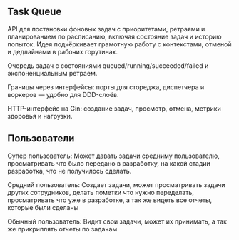 ## Task Queue
API для постановки фоновых задач с приоритетами, ретраями и планированием по расписанию, включая состояние задач и историю попыток. Идея подчёркивает грамотную работу с контекстами, отменой и дедлайнами в рабочих горутинах.

Очередь задач с состояниями queued/running/succeeded/failed и экспоненциальным ретраем.

Границы через интерфейсы: порты для стореджа, диспетчера и воркеров — удобно для DDD-слоёв.

HTTP-интерфейс на Gin: создание задач, просмотр, отмена, метрики здоровья и нагрузки.



## Пользователи 
Супер пользователь:
Может давать задачи средниму пользователю, просматривать что было передано в разработку,
на какой стадии разработка, что не получилось сделать.


Средний пользователь: 
Создает задачи, может просматривать задачи других сотрудников, 
делать пометки что нужно переделать, просматривать что уже в разработке,
а так же видеть все отчеты, которые были сделаны

Обычный пользователь: 
Видит свои задачи, может их принимать, а так же прикриплять отчеты по задачам

